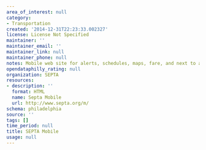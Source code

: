 ```yaml
---
area_of_interest: null
category:
- Transportation
created: '2014-12-31T22:23:33.002327'
license: License Not Specified
maintainer: ''
maintainer_email: ''
maintainer_link: null
maintainer_phone: null
notes: Mobile web site for alerts, schedules, maps, fare, and next to arrive information
opendataphilly_rating: null
organization: SEPTA
resources:
- description: ''
  format: HTML
  name: Septa Mobile
  url: http://www.septa.org/m/
schema: philadelphia
source: ''
tags: []
time_period: null
title: SEPTA Mobile
usage: null
---
```

